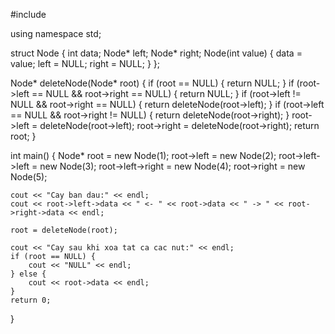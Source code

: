 #include <iostream>

using namespace std;

struct Node {
    int data;
    Node* left;
    Node* right;
    Node(int value) {
        data = value;
        left = NULL;
        right = NULL;
    }
};

Node* deleteNode(Node* root) {
    if (root == NULL) {
        return NULL;
    }
    if (root->left == NULL && root->right == NULL) {
        return NULL;
    }
    if (root->left != NULL && root->right == NULL) {
        return deleteNode(root->left);
    }
    if (root->left == NULL && root->right != NULL) {
        return deleteNode(root->right);
    }
    root->left = deleteNode(root->left);
    root->right = deleteNode(root->right);
    return root;
}

int main() {
    Node* root = new Node(1);
    root->left = new Node(2);
    root->left->left = new Node(3);
    root->left->right = new Node(4);
    root->right = new Node(5);

    cout << "Cay ban dau:" << endl;
    cout << root->left->data << " <- " << root->data << " -> " << root->right->data << endl;

    root = deleteNode(root);

    cout << "Cay sau khi xoa tat ca cac nut:" << endl;
    if (root == NULL) {
        cout << "NULL" << endl;
    } else {
        cout << root->data << endl;
    }
    return 0;
}